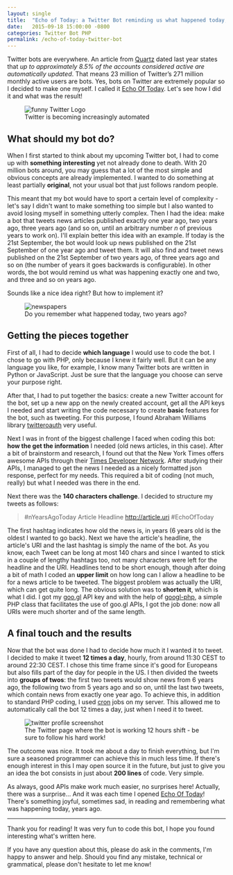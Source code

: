 ```yaml
---
layout: single
title:  "Echo of Today: a Twitter Bot reminding us what happened today, years ago"
date:   2015-09-18 15:00:00 -0800
categories: Twitter Bot PHP
permalink: /echo-of-today-twitter-bot
---
```

Twitter bots are everywhere. An article from [Quartz](https://qz.com/248063/twitter-admits-that-as-many-as-23-million-of-its-active-users-are-actually-bots/) dated last year states that _up to approximately 8.5% of the accounts considered active are automatically updated_. That means 23 million of Twitter’s 271 million monthly active users are bots. 
Yes, bots on Twitter are extremely popular so I decided to make one myself. I called it [Echo Of Today](https://twitter.com/EchoOfToday). 
Let's see how I did it and what was the result!

<figure>
  <img src="{{site.url}}/assets/images/2015-09-18/mecha-twitter.jpg" alt="funny Twitter Logo"/>
  <figcaption>Twitter is becoming increasingly automated</figcaption>
</figure>

## What should my bot do?

When I first started to think about my upcoming Twitter bot, I had to come up with **something interesting** yet not already done to death. With 20 million bots around, you may guess that a lot of the most simple and obvious concepts are already implemented. I wanted to do something at least partially **original**, not your usual bot that just follows random people.

This meant that my bot would have to sport a certain level of complexity - let's say I didn't want to make something too simple but I also wanted to avoid losing myself in something utterly complex. 
Then I had the idea: make a bot that tweets news articles published exactly one year ago, two years ago, three years ago (and so on, until an arbitrary number _n_ of previous years to work on). I'll explain better this idea with an example. If today is the 21st September, the bot would look up news published on the 21st September of one year ago and tweet them. It will also find and tweet news published on the 21st September of two years ago, of three years ago and so on (the number of years it goes backwards is configurable). In other words, the bot would remind us what was happening exactly one and two, and three and so on years ago.

Sounds like a nice idea right? But how to implement it?

<figure>
  <img src="{{site.url}}/assets/images/2015-09-18/news.jpg" alt="newspapers"/>
  <figcaption>Do you remember what happened today, two years ago?</figcaption>
</figure>

## Getting the pieces together

First of all, I had to decide **which language** I would use to code the bot. I chose to go with PHP, only because I knew it fairly well. But it can be any language you like, for example, I know many Twitter bots are written in Python or JavaScript. Just be sure that the language you choose can serve your purpose right.

After that, I had to put together the basics: create a new Twitter account for the bot, set up a new app on the newly created account, get all the API keys I needed and start writing the code necessary to create **basic** features for the bot, such as tweeting. For this purpose, I found Abraham Williams library [twitteroauth](https://github.com/abraham/twitteroauth) very useful.

Next I was in front of the biggest challenge I faced when coding this bot: **how the get the information** I needed (old news articles, in this case). After a bit of brainstorm and research, I found out that the New York Times offers awesome APIs through their [Times Developer Network](http://developer.nytimes.com/). After studying their APIs, I managed to get the news I needed as a nicely formatted json response, perfect for my needs. This required a bit of coding (not much, really) but what I needed was there in the end.

Next there was the **140 characters challenge**. I decided to structure my tweets as follows:

> #nYearsAgoToday Article Headline http://article.uri #EchoOfToday

The first hashtag indicates how old the news is, in years (6 years old is the oldest I wanted to go back). Next we have the article's headline, the article's URI and the last hashtag is simply the name of the bot. 
As you know, each Tweet can be long at most 140 chars and since I wanted to stick in a couple of lengthy hashtags too, not many characters were left for the headline and the URI. Headlines tend to be short enough, though after doing a bit of math I coded an **upper limit** on how long can I allow a headline to be for a news article to be tweeted. The biggest problem was actually the URI, which can get quite long. The obvious solution was to **shorten it**, which is what I did. I got my [goo.gl](https://goo.gl/) API key and with the help of [googl-php](https://github.com/sebi/googl-php), a simple PHP class that facilitates the use of goo.gl APIs, I got the job done: now all URIs were much shorter and of the same length.

## A final touch and the results

Now that the bot was done I had to decide how much it I wanted it to tweet. I decided to make it tweet **12 times a day**, hourly, from around 11:30 CEST to around 22:30 CEST. I chose this time frame since it's good for Europeans but also fills part of the day for people in the US. 
I then divided the tweets into **groups of twos**: the first two tweets would show news from 6 years ago, the following two from 5 years ago and so on, until the last two tweets, which contain news from exactly one year ago. 
To achieve this, in addition to standard PHP coding, I used [cron](https://en.wikipedia.org/wiki/Cron) jobs on my server. This allowed me to automatically call the bot 12 times a day, just when I need it to tweet.

<figure>
  <img src="{{site.url}}/assets/images/2015-09-18/eotTwitter.png" alt="twitter profile screenshot"/>
  <figcaption>The Twitter page where the bot is working 12 hours shift - be sure to follow his hard work!</figcaption>
</figure>

The outcome was nice. It took me about a day to finish everything, but I'm sure a seasoned programmer can achieve this in much less time. If there's enough interest in this I may open source it in the future, but just to give you an idea the bot consists in just about **200 lines** of code. Very simple.

As always, good APIs make work much easier, no surprises here! Actually, there was a surprise... 
And it was each time I opened [Echo Of Today](https://twitter.com/EchoOfToday)! There's something joyful, sometimes sad, in reading and remembering what was happening today, years ago.

___

Thank you for reading! It was very fun to code this bot, I hope you found interesting what's written here.

If you have any question about this, please do ask in the comments, I'm happy to answer and help. 
Should you find any mistake, technical or grammatical, please don't hesitate to let me know!